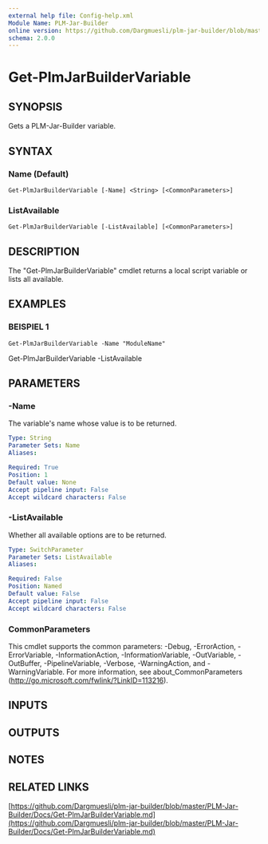 ```yaml
---
external help file: Config-help.xml
Module Name: PLM-Jar-Builder
online version: https://github.com/Dargmuesli/plm-jar-builder/blob/master/PLM-Jar-Builder/Docs/Get-PlmJarBuilderVariable.md
schema: 2.0.0
---
```


# Get-PlmJarBuilderVariable

## SYNOPSIS
Gets a PLM-Jar-Builder variable.

## SYNTAX

### Name (Default)
```
Get-PlmJarBuilderVariable [-Name] <String> [<CommonParameters>]
```

### ListAvailable
```
Get-PlmJarBuilderVariable [-ListAvailable] [<CommonParameters>]
```

## DESCRIPTION
The "Get-PlmJarBuilderVariable" cmdlet returns a local script variable or lists all available.

## EXAMPLES

### BEISPIEL 1
```
Get-PlmJarBuilderVariable -Name "ModuleName"
```

Get-PlmJarBuilderVariable -ListAvailable

## PARAMETERS

### -Name
The variable's name whose value is to be returned.

```yaml
Type: String
Parameter Sets: Name
Aliases:

Required: True
Position: 1
Default value: None
Accept pipeline input: False
Accept wildcard characters: False
```

### -ListAvailable
Whether all available options are to be returned.

```yaml
Type: SwitchParameter
Parameter Sets: ListAvailable
Aliases:

Required: False
Position: Named
Default value: False
Accept pipeline input: False
Accept wildcard characters: False
```

### CommonParameters
This cmdlet supports the common parameters: -Debug, -ErrorAction, -ErrorVariable, -InformationAction, -InformationVariable, -OutVariable, -OutBuffer, -PipelineVariable, -Verbose, -WarningAction, and -WarningVariable.
For more information, see about_CommonParameters (http://go.microsoft.com/fwlink/?LinkID=113216).

## INPUTS

## OUTPUTS

## NOTES

## RELATED LINKS

[https://github.com/Dargmuesli/plm-jar-builder/blob/master/PLM-Jar-Builder/Docs/Get-PlmJarBuilderVariable.md](https://github.com/Dargmuesli/plm-jar-builder/blob/master/PLM-Jar-Builder/Docs/Get-PlmJarBuilderVariable.md)

